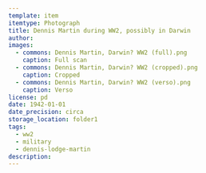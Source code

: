 ```yaml
---
template: item
itemtype: Photograph
title: Dennis Martin during WW2, possibly in Darwin
author: 
images:
  - commons: Dennis Martin, Darwin? WW2 (full).png
    caption: Full scan
  - commons: Dennis Martin, Darwin? WW2 (cropped).png
    caption: Cropped
  - commons: Dennis Martin, Darwin? WW2 (verso).png
    caption: Verso
license: pd
date: 1942-01-01
date_precision: circa
storage_location: folder1
tags:
  - ww2
  - military
  - dennis-lodge-martin
description:
---
```

